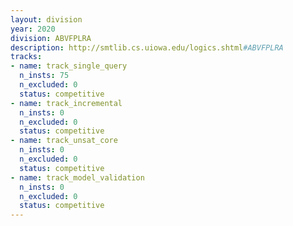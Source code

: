 ```yaml
---
layout: division
year: 2020
division: ABVFPLRA
description: http://smtlib.cs.uiowa.edu/logics.shtml#ABVFPLRA
tracks:
- name: track_single_query
  n_insts: 75
  n_excluded: 0
  status: competitive
- name: track_incremental
  n_insts: 0
  n_excluded: 0
  status: competitive
- name: track_unsat_core
  n_insts: 0
  n_excluded: 0
  status: competitive
- name: track_model_validation
  n_insts: 0
  n_excluded: 0
  status: competitive
---
```


